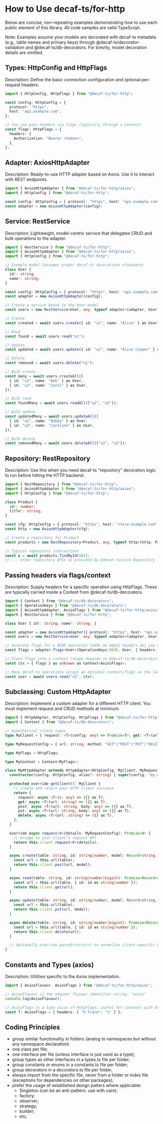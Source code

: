 # How to Use decaf-ts/for-http

Below are concise, non-repeating examples demonstrating how to use each public element of this library. All code samples are valid TypeScript.

Note: Examples assume your models are decorated with decaf-ts metadata (e.g., table names and primary keys) through @decaf-ts/decorator-validation and @decaf-ts/db-decorators. For brevity, model decoration details are omitted.

## Types: HttpConfig and HttpFlags

Description: Define the basic connection configuration and optional per-request headers.

```ts
import { HttpConfig, HttpFlags } from "@decaf-ts/for-http";

const config: HttpConfig = {
  protocol: "https",
  host: "api.example.com",
};

// You can pass headers via flags (typically through a Context)
const flags: HttpFlags = {
  headers: {
    Authorization: "Bearer <token>",
  },
};
```

## Adapter: AxiosHttpAdapter

Description: Ready-to-use HTTP adapter based on Axios. Use it to interact with REST endpoints.

```ts
import { AxiosHttpAdapter } from "@decaf-ts/for-http/axios";
import { HttpConfig } from "@decaf-ts/for-http";

const config: HttpConfig = { protocol: "https", host: "api.example.com" };
const adapter = new AxiosHttpAdapter(config);
```

## Service: RestService

Description: Lightweight, model-centric service that delegates CRUD and bulk operations to the adapter.

```ts
import { RestService } from "@decaf-ts/for-http";
import { AxiosHttpAdapter } from "@decaf-ts/for-http/axios";
import { HttpConfig } from "@decaf-ts/for-http";

// Example model (assumes proper decaf-ts decorations elsewhere)
class User {
  id!: string;
  name!: string;
}

const config: HttpConfig = { protocol: "https", host: "api.example.com" };
const adapter = new AxiosHttpAdapter(config);

// Create a service bound to the User model
const users = new RestService<User, any, typeof adapter>(adapter, User);

// Create
const created = await users.create({ id: "u1", name: "Alice" } as User);

// Read
const found = await users.read("u1");

// Update
const updated = await users.update({ id: "u1", name: "Alice Cooper" } as User);

// Delete
const removed = await users.delete("u1");

// Bulk create
const many = await users.createAll([
  { id: "u2", name: "Bob" } as User,
  { id: "u3", name: "Carol" } as User,
]);

// Bulk read
const foundMany = await users.readAll(["u2", "u3"]);

// Bulk update
const updatedMany = await users.updateAll([
  { id: "u2", name: "Bobby" } as User,
  { id: "u3", name: "Caroline" } as User,
]);

// Bulk delete
const removedMany = await users.deleteAll(["u2", "u3"]);
```

## Repository: RestRepository

Description: Use this when you need decaf-ts "repository" decoration logic to run before hitting the HTTP backend.

```ts
import { RestRepository } from "@decaf-ts/for-http";
import { AxiosHttpAdapter } from "@decaf-ts/for-http/axios";
import { HttpConfig } from "@decaf-ts/for-http";

class Product {
  id!: number;
  title!: string;
}

const cfg: HttpConfig = { protocol: "https", host: "store.example.com" };
const http = new AxiosHttpAdapter(cfg);

// Create a repository for Product
const products = new RestRepository<Product, any, typeof http>(http, Product);

// Typical repository interactions
const p = await products.findById(101);
// ... other repository APIs as provided by @decaf-ts/core Repository
```

## Passing headers via flags/context

Description: Supply headers for a specific operation using HttpFlags. These are typically carried inside a Context from @decaf-ts/db-decorators.

```ts
import { Context } from "@decaf-ts/db-decorators";
import { OperationKeys } from "@decaf-ts/db-decorators";
import { AxiosHttpAdapter, AxiosFlags } from "@decaf-ts/for-http/axios";
import { RestService } from "@decaf-ts/for-http";

class User { id!: string; name!: string; }

const adapter = new AxiosHttpAdapter({ protocol: "https", host: "api.example.com" });
const users = new RestService<User, any, typeof adapter>(adapter, User);

// Generate flags for a READ operation (adds an empty headers obj you can override)
const flags = adapter.flags<User>(OperationKeys.READ, User, { headers: { Authorization: "Bearer <token>" } });

// Place flags into a context (shape depends on @decaf-ts/db-decorators; we cast here for example purposes)
const ctx = { flags } as unknown as Context<AxiosFlags>;

// Many decaf-ts operations accept an optional context/flags as the last argument
const user = await users.read("u1", ctx);
```

## Subclassing: Custom HttpAdapter

Description: Implement a custom adapter for a different HTTP client. You must implement request and CRUD methods at minimum.

```ts
import { HttpAdapter, HttpConfig, HttpFlags } from "@decaf-ts/for-http";
import { Context } from "@decaf-ts/db-decorators";

// Hypothetical client types
type MyClient = { request: <T>(config: any) => Promise<T>; get: <T>(url: string) => Promise<T>; post: <T>(url: string, body: any) => Promise<T>; put: <T>(url: string, body: any) => Promise<T>; delete: <T>(url: string) => Promise<T>; };

type MyRequestConfig = { url: string; method: "GET"|"POST"|"PUT"|"DELETE"; data?: any; headers?: Record<string,string>; };

type MyFlags = HttpFlags;

type MyContext = Context<MyFlags>;

class MyHttpAdapter extends HttpAdapter<HttpConfig, MyClient, MyRequestConfig, MyFlags, MyContext> {
  constructor(config: HttpConfig, alias?: string) { super(config, "my-client", alias); }

  protected override getClient(): MyClient {
    // create and return your HTTP client instance
    return {
      request: async <T>(c: any) => ({} as T),
      get: async <T>(url: string) => ({} as T),
      post: async <T>(url: string, body: any) => ({} as T),
      put: async <T>(url: string, body: any) => ({} as T),
      delete: async <T>(url: string) => ({} as T),
    };
  }

  override async request<V>(details: MyRequestConfig): Promise<V> {
    // bridge to your client’s request API
    return this.client.request<V>(details);
  }

  async create(table: string, id: string|number, model: Record<string, any>): Promise<Record<string, any>> {
    const url = this.url(table);
    return this.client.post(url, model);
  }

  async read(table: string, id: string|number|bigint): Promise<Record<string, any>> {
    const url = this.url(table, { id: id as string|number });
    return this.client.get(url);
  }

  async update(table: string, id: string|number, model: Record<string, any>): Promise<Record<string, any>> {
    const url = this.url(table);
    return this.client.put(url, model);
  }

  async delete(table: string, id: string|number|bigint): Promise<Record<string, any>> {
    const url = this.url(table, { id: id as string|number });
    return this.client.delete(url);
  }

  // Optionally override parseError(err) to normalize client-specific errors
}
```

## Constants and Types (axios)

Description: Utilities specific to the Axios implementation.

```ts
import { AxiosFlavour, AxiosFlags } from "@decaf-ts/for-http/axios";

// AxiosFlavour is the adapter flavour identifier string: "axios"
console.log(AxiosFlavour);

// AxiosFlags is a type alias of HttpFlags; useful for contexts with Axios
const f: AxiosFlags = { headers: { "X-Trace": "1" } };
```


## Coding Principles

- group similar functionality in folders (analog to namespaces but without any namespace declaration)
- one class per file;
- one interface per file (unless interface is just used as a type);
- group types as other interfaces in a types.ts file per folder;
- group constants or enums in a constants.ts file per folder;
- group decorators in a decorators.ts file per folder;
- always import from the specific file, never from a folder or index file (exceptions for dependencies on other packages);
- prefer the usage of established design patters where applicable:
  - Singleton (can be an anti-pattern. use with care);
  - factory;
  - observer;
  - strategy;
  - builder;
  - etc;

